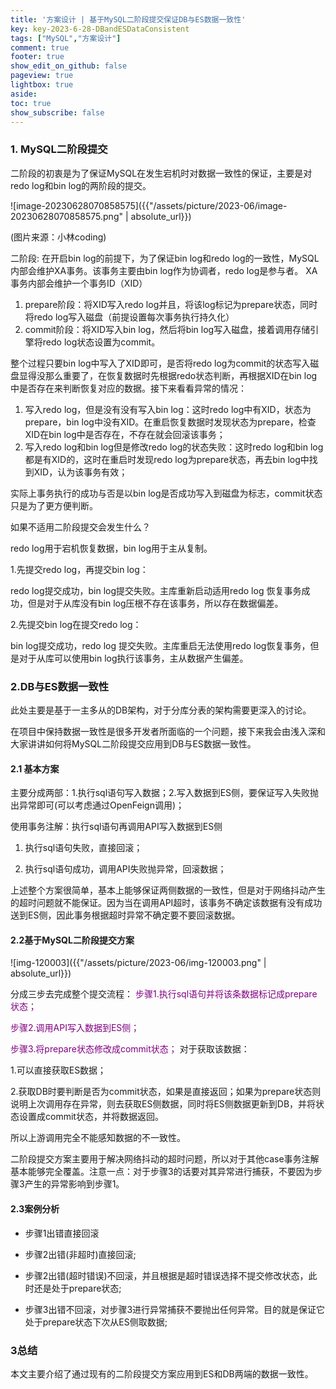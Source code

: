 ```yaml
---
title: '方案设计 | 基于MySQL二阶段提交保证DB与ES数据一致性'
key: key-2023-6-28-DBandESDataConsistent
tags: ["MySQL","方案设计"]
comment: true
footer: true
show_edit_on_github: false
pageview: true
lightbox: true
aside:
toc: true
show_subscribe: false
---
```


### 1. MySQL二阶段提交

二阶段的初衷是为了保证MySQL在发生宕机时对数据一致性的保证，主要是对redo log和bin log的两阶段的提交。

![image-20230628070858575]({{"/assets/picture/2023-06/image-20230628070858575.png" | absolute_url}})

(图片来源：小林coding)

二阶段: 在开启bin log的前提下，为了保证bin log和redo log的一致性，MySQL内部会维护XA事务。该事务主要由bin log作为协调者，redo log是参与者。 XA事务内部会维护一个事务ID（XID）

1. prepare阶段：将XID写入redo  log并且，将该log标记为prepare状态，同时将redo log写入磁盘（前提设置每次事务执行持久化）
2. commit阶段：将XID写入bin log，然后将bin log写入磁盘，接着调用存储引擎将redo log状态设置为commit。

整个过程只要bin log中写入了XID即可，是否将redo log为commit的状态写入磁盘显得没那么重要了，在恢复数据时先根据redo状态判断，再根据XID在bin log中是否存在来判断恢复对应的数据。接下来看看异常的情况：

1. 写入redo log，但是没有没有写入bin log：这时redo log中有XID，状态为prepare，bin log中没有XID。在重启恢复数据时发现状态为prepare，检查XID在bin log中是否存在，不存在就会回滚该事务；
2. 写入redo log和bin log但是修改redo log的状态失败：这时redo log和bin log都是有XID的，这时在重启时发现redo log为prepare状态，再去bin log中找到XID，认为该事务有效；

实际上事务执行的成功与否是以bin log是否成功写入到磁盘为标志，commit状态只是为了更方便判断。



如果不适用二阶段提交会发生什么？

redo log用于宕机恢复数据，bin log用于主从复制。

1.先提交redo log，再提交bin log：

redo log提交成功，bin log提交失败。主库重新启动适用redo log 恢复事务成功，但是对于从库没有bin log压根不存在该事务，所以存在数据偏差。

2.先提交bin log在提交redo log：

bin log提交成功，redo log 提交失败。主库重启无法使用redo log恢复事务，但是对于从库可以使用bin log执行该事务，主从数据产生偏差。

### 2.DB与ES数据一致性

此处主要是基于一主多从的DB架构，对于分库分表的架构需要更深入的讨论。

在项目中保持数据一致性是很多开发者所面临的一个问题，接下来我会由浅入深和大家讲讲如何将MySQL二阶段提交应用到DB与ES数据一致性。

#### 2.1 基本方案

主要分成两部：1.执行sql语句写入数据；2.写入数据到ES侧，要保证写入失败抛出异常即可(可以考虑通过OpenFeign调用)；

使用事务注解：执行sql语句再调用API写入数据到ES侧

1. 执行sql语句失败，直接回滚；

2. 执行sql语句成功，调用API失败抛异常，回滚数据；

上述整个方案很简单，基本上能够保证两侧数据的一致性，但是对于网络抖动产生的超时问题就不能保证。因为当在调用API超时，该事务不确定该数据有没有成功送到ES侧，因此事务根据超时异常不确定要不要回滚数据。

#### 2.2基于MySQL二阶段提交方案
![img-120003]({{"/assets/picture/2023-06/img-120003.png" | absolute_url}})

分成三步去完成整个提交流程：
<font color="purple">步骤1.执行sql语句并将该条数据标记成prepare状态；</font>


<font color="purple">步骤2.调用API写入数据到ES侧；</font>


<font color="purple">步骤3.将prepare状态修改成commit状态；</font>
对于获取该数据：

1.可以直接获取ES数据；

2.获取DB时要判断是否为commit状态，如果是直接返回；如果为prepare状态则说明上次调用存在异常，则去获取ES侧数据，同时将ES侧数据更新到DB，并将状态设置成commit状态，并将数据返回。

所以上游调用完全不能感知数据的不一致性。

二阶段提交方案主要用于解决网络抖动的超时问题，所以对于其他case事务注解基本能够完全覆盖。注意一点：对于步骤3的话要对其异常进行捕获，不要因为步骤3产生的异常影响到步骤1。

#### 2.3案例分析
+ 步骤1出错直接回滚

+ 步骤2出错(非超时)直接回滚;

+ 步骤2出错(超时错误)不回滚，并且根据是超时错误选择不提交修改状态，此时还是处于prepare状态;

+ 步骤3出错不回滚，对步骤3进行异常捕获不要抛出任何异常。目的就是保证它处于prepare状态下次从ES侧取数据;

### 3总结
本文主要介绍了通过现有的二阶段提交方案应用到ES和DB两端的数据一致性。
